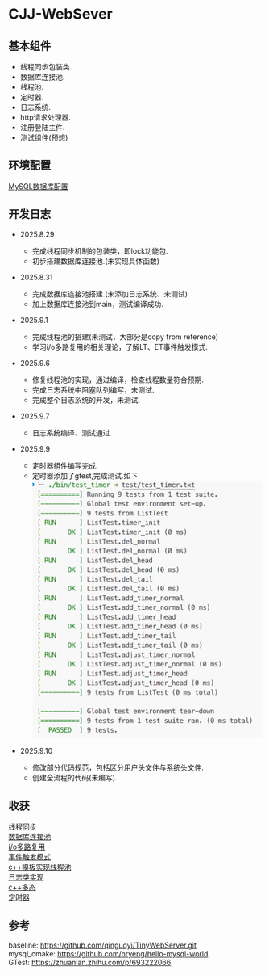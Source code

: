 # CJJ-WebSever

## 基本组件

- 线程同步包装类.
- 数据库连接池.
- 线程池.
- 定时器.
- 日志系统.
- http请求处理器.
- 注册登陆主件.
- 测试组件(预想)

## 环境配置

[MySQL数据库配置](https://github.com/cuijunjie18/my_notebook/blob/master/mysql)  

## 开发日志

- 2025.8.29
  - 完成线程同步机制的包装类，即lock功能包.
  - 初步搭建数据库连接池.(未实现具体函数)
  
- 2025.8.31
  - 完成数据库连接池搭建.(未添加日志系统、未测试)
  - 加上数据库连接池到main，测试编译成功.
  
- 2025.9.1
  - 完成线程池的搭建(未测试，大部分是copy from reference)
  - 学习i/o多路复用的相关理论，了解LT、ET事件触发模式.
  
- 2025.9.6
  - 修复线程池的实现，通过编译，检查线程数量符合预期.
  - 完成日志系统中阻塞队列编写，未测试.
  - 完成整个日志系统的开发，未测试.
- 2025.9.7
  - 日志系统编译、测试通过.
- 2025.9.9
  - 定时器组件编写完成.
  - 定时器添加了gtest,完成测试.如下
  ![test_timer](assets/test_timer.png)  

- 2025.9.10
  - 修改部分代码规范，包括区分用户头文件与系统头文件.
  - 创建全流程的代码(未编写).


## 收获

[线程同步](include/lock/readme.md)  
[数据库连接池](include/CGImysql/readme.md)  
[i/o多路复用](learning/Multiplexing/readme.md)  
[事件触发模式](learning/trigger_mode/readme.md)  
[c++模板实现线程池](include/threadpool/readme.md)  
[日志类实现](include/log/readme.md)  
[c++多态](learning/Polymorphism/readme.md)  
[定时器](include/timer/readme.md)  

## 参考

baseline: https://github.com/qinguoyi/TinyWebServer.git  
mysql_cmake: https://github.com/nryeng/hello-mysql-world  
GTest: https://zhuanlan.zhihu.com/p/693222066  